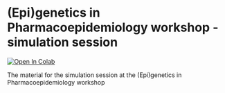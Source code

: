 # (Epi)genetics in Pharmacoepidemiology workshop - simulation session

[![Open In Colab](https://colab.research.google.com/assets/colab-badge.svg)](https://colab.research.google.com/github/uio-bmi/pharmacoepi_simulation_workshop/blob/main/main.ipynb)

The material for the simulation session at the (Epi)genetics in Pharmacoepidemiology workshop
